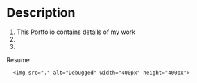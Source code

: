# Description
1. This Portfolio contains details of my work
2. 
3. 


Resume


      <img src="." alt="Debugged" width="400px" height="400px">    